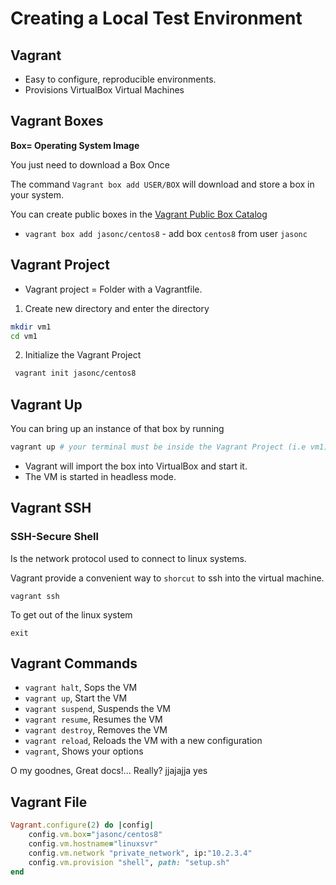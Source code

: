 # Creating a Local Test Environment

## Vagrant

- Easy to configure, reproducible environments.
- Provisions VirtualBox Virtual Machines

## Vagrant Boxes

**Box= Operating System Image**

You just need to download a Box Once

The command `Vagrant box add USER/BOX` will download and store a box in your system.

You can create public boxes in the [Vagrant Public Box Catalog](https://portal.cloud.hashicorp.com/vagrant/discover)

- `vagrant box add jasonc/centos8` - add box `centos8` from user `jasonc`

## Vagrant Project

- Vagrant project = Folder with a Vagrantfile.

1. Create new directory and enter the directory

```bash
mkdir vm1
cd vm1 
```

2. Initialize the Vagrant Project

```bash
 vagrant init jasonc/centos8
```

## Vagrant Up

You can bring up an instance of that box by running

```bash
vagrant up # your terminal must be inside the Vagrant Project (i.e vm1)
```

- Vagrant will import the box into VirtualBox and start it.
- The VM is started in headless mode.

## Vagrant SSH

### SSH-Secure Shell

Is the network protocol used to connect to linux systems.

Vagrant provide a convenient way to `shorcut` to ssh into the virtual machine.

```shell
vagrant ssh
```

To get out of the linux system

```shell
exit
```

## Vagrant Commands

- `vagrant halt`, Sops the VM
- `vagrant up`, Start the VM
- `vagrant suspend`, Suspends the VM
- `vagrant resume`, Resumes the VM
- `vagrant destroy`, Removes the VM
- `vagrant reload`, Reloads the VM with a new configuration
- `vagrant`, Shows your options

O my goodnes, Great docs!... Really?
jjajajja yes

## Vagrant File

```ruby
Vagrant.configure(2) do |config|
    config.vm.box="jasonc/centos8"
    config.vm.hostname="linuxsvr"
    config.vm.network "private_network", ip:"10.2.3.4"
    config.vm.provision "shell", path: "setup.sh"
end
```